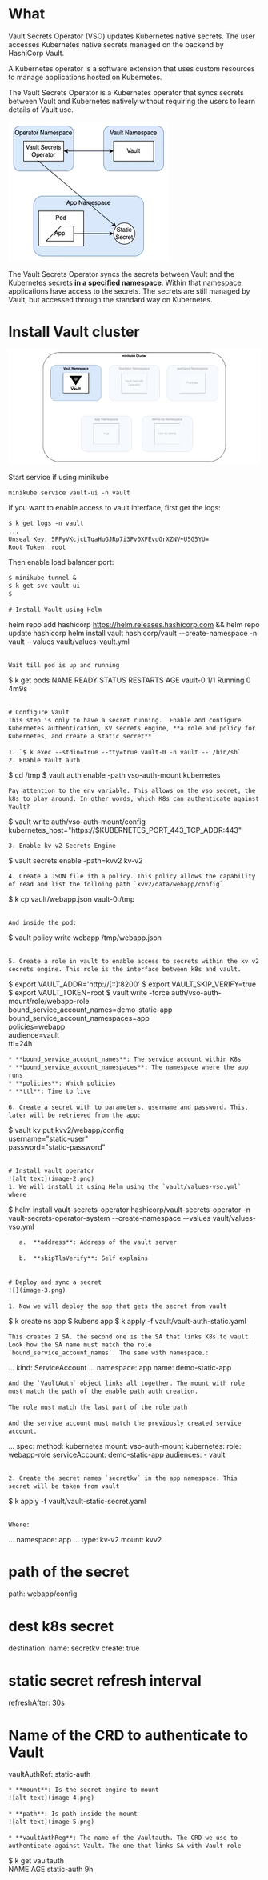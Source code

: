 # What
 Vault Secrets Operator (VSO) updates Kubernetes native secrets. The user accesses Kubernetes native secrets managed on the backend by HashiCorp Vault.

 A Kubernetes operator is a software extension that uses custom resources to manage applications hosted on Kubernetes.

The Vault Secrets Operator is a Kubernetes operator that syncs secrets between Vault and Kubernetes natively without requiring the users to learn details of Vault use.

 ![alt text](image.png)

 The Vault Secrets Operator syncs the secrets between Vault and the Kubernetes secrets **in a specified namespace**. Within that namespace, applications have access to the secrets. The secrets are still managed by Vault, but accessed through the standard way on Kubernetes.

# Install Vault cluster
![alt text](image-1.png)

Start service if using minikube
```
minikube service vault-ui -n vault
```

If you want to enable access to vault interface, first get the logs:
```
$ k get logs -n vault 
...
Unseal Key: 5FFyVKcjcLTqaHuGJRp7i3Pv0XFEvuGrXZNV+U5G5YU=
Root Token: root
```

Then enable load balancer port:
```
$ minikube tunnel &
$ k get svc vault-ui
$ 

# Install Vault using Helm

```
helm repo add hashicorp https://helm.releases.hashicorp.com && helm repo update hashicorp
helm install vault hashicorp/vault --create-namespace -n vault --values vault/values-vault.yml
```

Wait till pod is up and running
```
$ k get pods
NAME      READY   STATUS    RESTARTS   AGE
vault-0   1/1     Running   0          4m9s
```

# Configure Vault
This step is only to have a secret running.  Enable and configure Kubernetes authentication, KV secrets engine, **a role and policy for Kubernetes, and create a static secret**

1. `$ k exec --stdin=true --tty=true vault-0 -n vault -- /bin/sh`
2. Enable Vault auth
```
$ cd /tmp
$ vault auth enable -path vso-auth-mount kubernetes
```
Pay attention to the env variable. This allows on the vso secret, the k8s to play around. In other words, which K8s can authenticate against Vault?
```
$ vault write auth/vso-auth-mount/config \
   kubernetes_host="https://$KUBERNETES_PORT_443_TCP_ADDR:443"

```
3. Enable kv v2 Secrets Engine
```
$ vault secrets enable -path=kvv2 kv-v2
```
4. Create a JSON file ith a policy. This policy allows the capability of read and list the folloing path `kvv2/data/webapp/config`
```
$ k cp vault/webapp.json vault-0:/tmp
```

And inside the pod:
```
$ vault policy write webapp /tmp/webapp.json
```

5. Create a role in vault to enable access to secrets within the kv v2 secrets engine. This role is the interface between k8s and vault. 
```
$ export VAULT_ADDR='http://[::]:8200'
$ export VAULT_SKIP_VERIFY=true
$ export VAULT_TOKEN=root
$ vault write -force auth/vso-auth-mount/role/webapp-role \
   bound_service_account_names=demo-static-app \
   bound_service_account_namespaces=app \
   policies=webapp \
   audience=vault \
   ttl=24h
```
* **bound_service_account_names**: The service account within K8s
* **bound_service_account_namespaces**: The namespace where the app runs
* **policies**: Which policies
* **ttl**: Time to live

6. Create a secret with to parameters, username and password. This, later will be retrieved from the app:
```
$ vault kv put kvv2/webapp/config \
username="static-user" \
password="static-password"
```

# Install vault operator
![alt text](image-2.png)
1. We will install it using Helm using the `vault/values-vso.yml` where
```
$ helm install vault-secrets-operator hashicorp/vault-secrets-operator -n vault-secrets-operator-system --create-namespace --values vault/values-vso.yml 
```
   a.  **address**: Address of the vault server
   
   b.  **skipTlsVerify**: Self explains
   

# Deploy and sync a secret
![](image-3.png)

1. Now we will deploy the app that gets the secret from vault

```
$ k create ns app
$ kubens app
$ k apply -f vault/vault-auth-static.yaml
```
This creates 2 SA. the second one is the SA that links K8s to vault. Look how the SA name must match the role `bound_service_account_names`. The same with namespace.:
```
...
kind: ServiceAccount
...
  namespace: app
  name: demo-static-app
```
And the `VaultAuth` object links all together. The mount with role must match the path of the enable path auth creation.

The role must match the last part of the role path

And the service account must match the previously created service account.
```
...
spec:
  method: kubernetes
  mount: vso-auth-mount
  kubernetes:
    role: webapp-role
    serviceAccount: demo-static-app
    audiences:
      - vault
```

2. Create the secret names `secretkv` in the app namespace. This secret will be taken from vault

```
$ k apply -f vault/vault-static-secret.yaml
```

Where:
```
...
  namespace: app
...
  type: kv-v2
  mount: kvv2

  # path of the secret
  path: webapp/config

  # dest k8s secret
  destination:
    name: secretkv
    create: true

  # static secret refresh interval
  refreshAfter: 30s

  # Name of the CRD to authenticate to Vault
  vaultAuthRef: static-auth
  ```
* **mount**: Is the secret engine to mount
![alt text](image-4.png)

* **path**: Is path inside the mount
![alt text](image-5.png)

* **vaultAuthReg**: The name of the Vaultauth. The CRD we use to authenticate against Vault. The one that links SA with Vault role
```
$ k get vaultauth                                                                           
NAME          AGE
static-auth   9h
```
